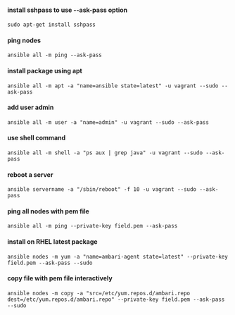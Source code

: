 #### install sshpass to use --ask-pass option
`sudo apt-get install sshpass`

#### ping nodes
`ansible all -m ping --ask-pass`

#### install package using apt
`ansible all -m apt -a "name=ansible state=latest" -u vagrant --sudo --ask-pass`

#### add user admin
`ansible all -m user -a "name=admin" -u vagrant --sudo --ask-pass`

#### use shell command
`ansible all -m shell -a "ps aux | grep java" -u vagrant --sudo --ask-pass`

#### reboot a server
`ansible servername -a "/sbin/reboot" -f 10 -u vagrant --sudo --ask-pass`

#### ping all nodes with pem file
`ansible all -m ping --private-key field.pem --ask-pass`

#### install on RHEL latest package
`ansible nodes -m yum -a "name=ambari-agent state=latest" --private-key field.pem --ask-pass --sudo`

#### copy file with pem file interactively
`ansible nodes -m copy -a "src=/etc/yum.repos.d/ambari.repo dest=/etc/yum.repos.d/ambari.repo" --private-key field.pem --ask-pass --sudo`
